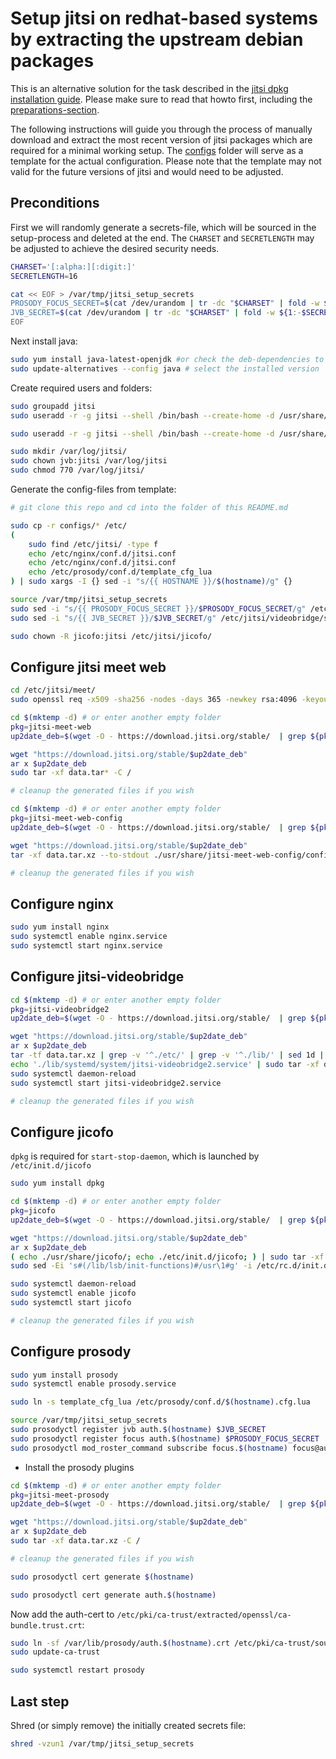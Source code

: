# Setup jitsi on redhat-based systems by extracting the upstream debian packages

This is an alternative solution for the task described in the [jitsi dpkg installation guide].
Please make sure to read that howto first, including the [preparations-section].

The following instructions will guide you through the process of manually download and extract the
most recent version of jitsi packages which are required for a minimal working setup. The
[configs](./configs/) folder will serve as a template for the actual configuration.
Please note that the template may not valid for the future versions of jitsi and would need to be
adjusted.

## Preconditions

First we will randomly generate a secrets-file, which will be sourced in the setup-process and deleted at the end.
The `CHARSET` and `SECRETLENGTH` may be adjusted to achieve the desired security needs.

```bash
CHARSET='[:alpha:][:digit:]'
SECRETLENGTH=16

cat << EOF > /var/tmp/jitsi_setup_secrets
PROSODY_FOCUS_SECRET=$(cat /dev/urandom | tr -dc "$CHARSET" | fold -w ${1:-$SECRETLENGTH} | head -1)
JVB_SECRET=$(cat /dev/urandom | tr -dc "$CHARSET" | fold -w ${1:-$SECRETLENGTH} | head -1)
EOF
```

Next install java:

```bash
sudo yum install java-latest-openjdk #or check the deb-dependencies to determine the required java-version
sudo update-alternatives --config java # select the installed version
```

Create required users and folders:

```bash
sudo groupadd jitsi
sudo useradd -r -g jitsi --shell /bin/bash --create-home -d /usr/share/jitsi-videobridge jvb

sudo useradd -r -g jitsi --shell /bin/bash --create-home -d /usr/share/jicofo jicofo

sudo mkdir /var/log/jitsi/
sudo chown jvb:jitsi /var/log/jitsi
sudo chmod 770 /var/log/jitsi/
```

Generate the config-files from template:

```bash
# git clone this repo and cd into the folder of this README.md

sudo cp -r configs/* /etc/
(
	sudo find /etc/jitsi/ -type f
	echo /etc/nginx/conf.d/jitsi.conf
	echo /etc/nginx/conf.d/jitsi.conf
    echo /etc/prosody/conf.d/template_cfg_lua
) | sudo xargs -I {} sed -i "s/{{ HOSTNAME }}/$(hostname)/g" {}

source /var/tmp/jitsi_setup_secrets
sudo sed -i "s/{{ PROSODY_FOCUS_SECRET }}/$PROSODY_FOCUS_SECRET/g" /etc/jitsi/jicofo/config
sudo sed -i "s/{{ JVB_SECRET }}/$JVB_SECRET/g" /etc/jitsi/videobridge/sip-communicator.properties /etc/jitsi/videobridge/config

sudo chown -R jicofo:jitsi /etc/jitsi/jicofo/
```

## Configure jitsi meet web

```bash
cd /etc/jitsi/meet/
sudo openssl req -x509 -sha256 -nodes -days 365 -newkey rsa:4096 -keyout jitsi.key -out jitsi.crt
```

```bash
cd $(mktemp -d) # or enter another empty folder
pkg=jitsi-meet-web
up2date_deb=$(wget -O - https://download.jitsi.org/stable/  | grep ${pkg}_ | cut -d '"' -f 2 | grep deb | sort -Vr | head -1)

wget "https://download.jitsi.org/stable/$up2date_deb"
ar x $up2date_deb
sudo tar -xf data.tar* -C /

# cleanup the generated files if you wish
```

```bash
cd $(mktemp -d) # or enter another empty folder
pkg=jitsi-meet-web-config
up2date_deb=$(wget -O - https://download.jitsi.org/stable/  | grep ${pkg}_ | cut -d '"' -f 2 | grep deb | sort -Vr | head -1)

wget "https://download.jitsi.org/stable/$up2date_deb"
tar -xf data.tar.xz --to-stdout ./usr/share/jitsi-meet-web-config/config.js | sed "s/jitsi-meet.example.com/$(hostname)/g" | sudo tee >/dev/null /etc/jitsi/meet/config.js

# cleanup the generated files if you wish
```

## Configure nginx

```bash
sudo yum install nginx
sudo systemctl enable nginx.service
sudo systemctl start nginx.service
```

## Configure jitsi-videobridge

```bash
cd $(mktemp -d) # or enter another empty folder
pkg=jitsi-videobridge2
up2date_deb=$(wget -O - https://download.jitsi.org/stable/  | grep ${pkg}_ | cut -d '"' -f 2 | grep deb | sort -Vr | head -1)

wget "https://download.jitsi.org/stable/$up2date_deb"
ar x $up2date_deb
tar -tf data.tar.xz | grep -v '^./etc/' | grep -v '^./lib/' | sed 1d | sudo tar -xf data.tar.xz -C / -T /dev/stdin
echo './lib/systemd/system/jitsi-videobridge2.service' | sudo tar -xf data.tar.xz -C /usr/lib/systemd/system/ -T /dev/stdin  --strip-components=4
sudo systemctl daemon-reload
sudo systemctl start jitsi-videobridge2.service

# cleanup the generated files if you wish
```

## Configure jicofo

`dpkg` is required for `start-stop-daemon`, which is launched by `/etc/init.d/jicofo`

```bash
sudo yum install dpkg
```

```bash
cd $(mktemp -d) # or enter another empty folder
pkg=jicofo
up2date_deb=$(wget -O - https://download.jitsi.org/stable/  | grep ${pkg}_ | cut -d '"' -f 2 | grep deb | sort -Vr | head -1)

wget "https://download.jitsi.org/stable/$up2date_deb"
ar x $up2date_deb
( echo ./usr/share/jicofo/; echo ./etc/init.d/jicofo; ) | sudo tar -xf data.tar.xz -C / -T /dev/stdin
sudo sed -Ei 's#(/lib/lsb/init-functions)#/usr\1#g' -i /etc/rc.d/init.d/jicofo

sudo systemctl daemon-reload
sudo systemctl enable jicofo
sudo systemctl start jicofo

# cleanup the generated files if you wish
```

## Configure prosody

```bash
sudo yum install prosody
sudo systemctl enable prosody.service

sudo ln -s template_cfg_lua /etc/prosody/conf.d/$(hostname).cfg.lua

source /var/tmp/jitsi_setup_secrets
sudo prosodyctl register jvb auth.$(hostname) $JVB_SECRET
sudo prosodyctl register focus auth.$(hostname) $PROSODY_FOCUS_SECRET
sudo prosodyctl mod_roster_command subscribe focus.$(hostname) focus@auth.$(hostname)
```

* Install the prosody plugins

```bash
cd $(mktemp -d) # or enter another empty folder
pkg=jitsi-meet-prosody
up2date_deb=$(wget -O - https://download.jitsi.org/stable/  | grep ${pkg}_ | cut -d '"' -f 2 | grep deb | sort -Vr | head -1)

wget "https://download.jitsi.org/stable/$up2date_deb"
ar x $up2date_deb
sudo tar -xf data.tar.xz -C /

# cleanup the generated files if you wish
```

```bash
sudo prosodyctl cert generate $(hostname)

sudo prosodyctl cert generate auth.$(hostname)
```

Now add the auth-cert to `/etc/pki/ca-trust/extracted/openssl/ca-bundle.trust.crt`:

```bash
sudo ln -sf /var/lib/prosody/auth.$(hostname).crt /etc/pki/ca-trust/source/anchors/
sudo update-ca-trust
```

```bash
sudo systemctl restart prosody
```

## Last step

Shred (or simply remove) the initially created secrets file:

```bash
shred -vzun1 /var/tmp/jitsi_setup_secrets
```

[jitsi dpkg installation guide]: ../README.md
[preparations-section]: ../README.md#preparations
